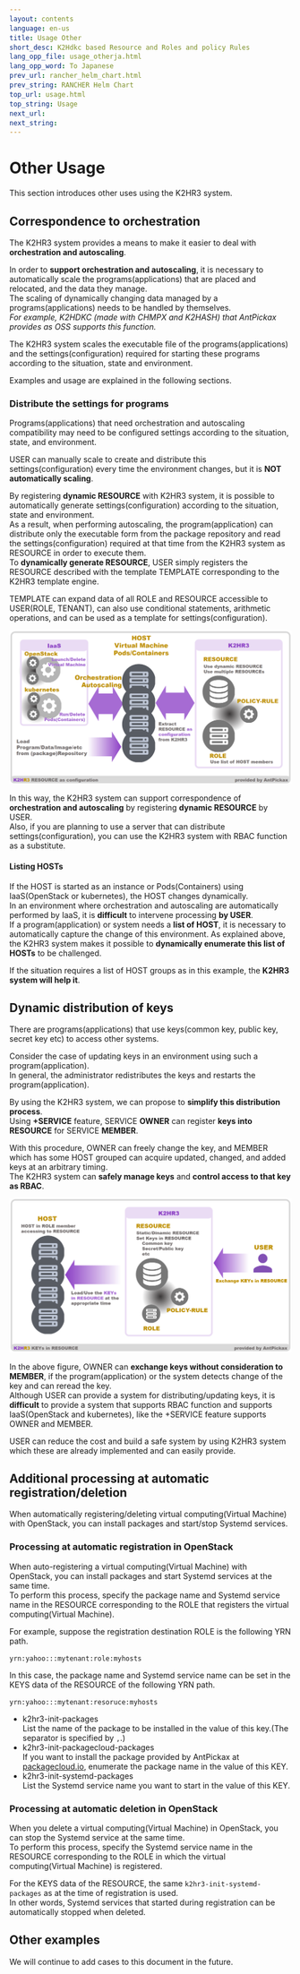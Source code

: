 ```yaml
---
layout: contents
language: en-us
title: Usage Other
short_desc: K2Hdkc based Resource and Roles and policy Rules
lang_opp_file: usage_otherja.html
lang_opp_word: To Japanese
prev_url: rancher_helm_chart.html
prev_string: RANCHER Helm Chart
top_url: usage.html
top_string: Usage
next_url: 
next_string: 
---
```


# Other Usage
This section introduces other uses using the K2HR3 system.

## Correspondence to orchestration
The K2HR3 system provides a means to make it easier to deal with **orchestration and autoscaling**.  

In order to **support orchestration and autoscaling**, it is necessary to automatically scale the programs(applications) that are placed and relocated, and the data they manage.  
The scaling of dynamically changing data managed by a programs(applications) needs to be handled by themselves.  
_For example, K2HDKC (made with CHMPX and K2HASH) that AntPickax provides as OSS supports this function._  

The K2HR3 system scales the executable file of the programs(applications) and the settings(configuration) required for starting these programs according to the situation, state and environment.

Examples and usage are explained in the following sections.

### Distribute the settings for programs
Programs(applications) that need orchestration and autoscaling compatibility may need to be configured settings according to the situation, state, and environment.

USER can manually scale to create and distribute this settings(configuration) every time the environment changes, but it is **NOT automatically scaling**.  

By registering **dynamic RESOURCE** with K2HR3 system, it is possible to automatically generate settings(configuration) according to the situation, state and environment.  
As a result, when performing autoscaling, the program(application) can distribute only the executable form from the package repository and read the settings(configuration) required at that time from the K2HR3 system as RESOURCE in order to execute them.  
To **dynamically generate RESOURCE**, USER simply registers the RESOURCE described with the template TEMPLATE corresponding to the K2HR3 template engine.  

TEMPLATE can expand data of all ROLE and RESOURCE accessible to USER(ROLE, TENANT), can also use conditional statements, arithmetic operations, and can be used as a template for settings(configuration).  

![K2HR3 Usage Other - Orchestration](images/usage_other_orchestration.png)

In this way, the K2HR3 system can support correspondence of **orchestration and autoscaling** by registering **dynamic RESOURCE** by USER.  
Also, if you are planning to use a server that can distribute settings(configuration), you can use the K2HR3 system with RBAC function as a substitute.  


#### Listing HOSTs
If the HOST is started as an instance or Pods(Containers) using IaaS(OpenStack or kubernetes), the HOST changes dynamically.  
In an environment where orchestration and autoscaling are automatically performed by IaaS, it is **difficult** to intervene processing **by USER**.  
If a program(application) or system needs a **list of HOST**, it is necessary to automatically capture the change of this environment.
As explained above, the K2HR3 system makes it possible to **dynamically enumerate this list of HOSTs** to be challenged.

If the situation requires a list of HOST groups as in this example, the **K2HR3 system will help it**.

## Dynamic distribution of keys
There are programs(applications) that use keys(common key, public key, secret key etc) to access other systems.  

Consider the case of updating keys in an environment using such a program(application).  
In general, the administrator redistributes the keys and restarts the program(application).  

By using the K2HR3 system, we can propose to **simplify this distribution process**.  
Using **+SERVICE** feature, SERVICE **OWNER** can register **keys into RESOURCE** for SERVICE **MEMBER**.  

With this procedure, OWNER can freely change the key, and MEMBER which has some HOST grouped can acquire updated, changed, and added keys at an arbitrary timing.  
The K2HR3 system can **safely manage keys** and **control access to that key as RBAC**.  

![K2HR3 Usage Other - Key](images/usage_other_key.png)

In the above figure, OWNER can **exchange keys without consideration to MEMBER**, if the program(application) or the system detects change of the key and can reread the key.  
Although USER can provide a system for distributing/updating keys, it is **difficult** to provide a system that supports RBAC function and supports IaaS(OpenStack and kubernetes), like the +SERVICE feature supports OWNER and MEMBER.  

USER can reduce the cost and build a safe system by using K2HR3 system which these are already implemented and can easily provide.  

## Additional processing at automatic registration/deletion
When automatically registering/deleting virtual computing(Virtual Machine) with OpenStack, you can install packages and start/stop Systemd services.

### Processing at automatic registration in OpenStack
When auto-registering a virtual computing(Virtual Machine) with OpenStack, you can install packages and start Systemd services at the same time.  
To perform this process, specify the package name and Systemd service name in the RESOURCE corresponding to the ROLE that registers the virtual computing(Virtual Machine).  

For example, suppose the registration destination ROLE is the following YRN path.  
```
yrn:yahoo:::mytenant:role:myhosts
```
In this case, the package name and Systemd service name can be set in the KEYS data of the RESOURCE of the following YRN path.
```
yrn:yahoo:::mytenant:resoruce:myhosts
```
- k2hr3-init-packages  
List the name of the package to be installed in the value of this key.(The separator is specified by `,`.)
- k2hr3-init-packagecloud-packages  
If you want to install the package provided by AntPickax at [packagecloud.io](https://packagecloud.io/antpickax/stable), enumerate the package name in the value of this KEY.
- k2hr3-init-systemd-packages  
List the Systemd service name you want to start in the value of this KEY.

### Processing at automatic deletion in OpenStack
When you delete a virtual computing(Virtual Machine) in OpenStack, you can stop the Systemd service at the same time.  
To perform this process, specify the Systemd service name in the RESOURCE corresponding to the ROLE in which the virtual computing(Virtual Machine) is registered.  

For the KEYS data of the RESOURCE, the same `k2hr3-init-systemd-packages` as at the time of registration is used.  
In other words, Systemd services that started during registration can be automatically stopped when deleted.  

## Other examples
We will continue to add cases to this document in the future.

